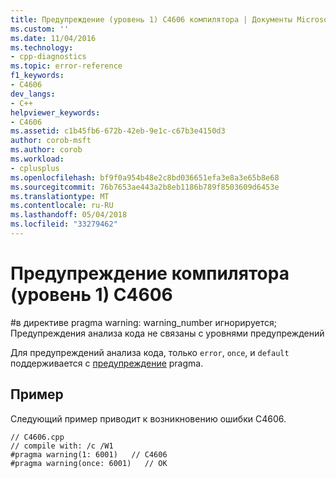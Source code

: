 ```yaml
---
title: Предупреждение (уровень 1) C4606 компилятора | Документы Microsoft
ms.custom: ''
ms.date: 11/04/2016
ms.technology:
- cpp-diagnostics
ms.topic: error-reference
f1_keywords:
- C4606
dev_langs:
- C++
helpviewer_keywords:
- C4606
ms.assetid: c1b45fb6-672b-42eb-9e1c-c67b3e4150d3
author: corob-msft
ms.author: corob
ms.workload:
- cplusplus
ms.openlocfilehash: bf9f0a954b48e2c8bd036651efa3e8a3e65b8e68
ms.sourcegitcommit: 76b7653ae443a2b8eb1186b789f8503609d6453e
ms.translationtype: MT
ms.contentlocale: ru-RU
ms.lasthandoff: 05/04/2018
ms.locfileid: "33279462"
---
```

# <a name="compiler-warning-level-1-c4606"></a>Предупреждение компилятора (уровень 1) C4606
\#в директиве pragma warning: warning_number игнорируется; Предупреждения анализа кода не связаны с уровнями предупреждений  
  
 Для предупреждений анализа кода, только `error`, `once`, и `default` поддерживается с [предупреждение](../../preprocessor/warning.md) pragma.  
  
## <a name="example"></a>Пример  
 Следующий пример приводит к возникновению ошибки C4606.  
  
```  
// C4606.cpp  
// compile with: /c /W1  
#pragma warning(1: 6001)   // C4606  
#pragma warning(once: 6001)   // OK  
```